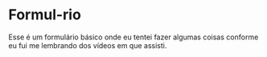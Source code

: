 # Formul-rio
Esse é um formulário básico onde eu tentei fazer algumas coisas conforme eu fui me lembrando dos vídeos em que assisti. 
